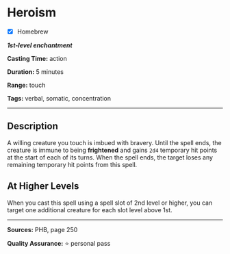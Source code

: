# Heroism

- [x] Homebrew

***1st-level enchantment***

**Casting Time:** action

**Duration:** 5 minutes

**Range:** touch

**Tags:** verbal, somatic, concentration

---

## Description
A willing creature you touch is imbued with bravery.
Until the spell ends, the creature is immune to being **frightened** and gains `2d4` temporary hit points at the start of each of its turns.
When the spell ends, the target loses any remaining temporary hit points from this spell.

## At Higher Levels
When you cast this spell using a spell slot of 2nd level or higher, you can target one additional creature for each slot level above 1st.

---

**Sources:** PHB, page 250

**Quality Assurance:** :star: personal pass
